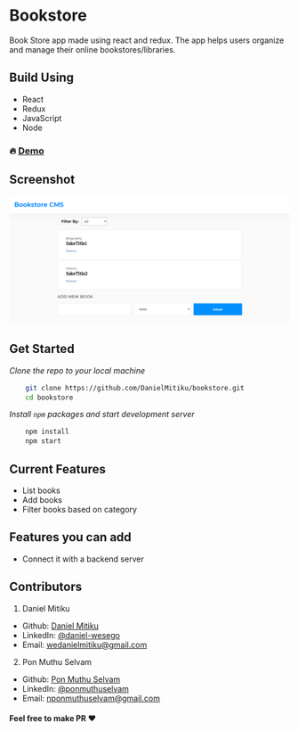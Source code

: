 # Bookstore
Book Store app made using react and redux. The app helps users organize and manage their online bookstores/libraries.

## Build Using
- React
- Redux
- JavaScript
- Node

### 🔥  [Demo](https://bookstore-cms-demo.herokuapp.com/)

## Screenshot

<img src="./screenshot/1.png">

## Get Started 

*Clone the repo to your local machine*
```bash
    git clone https://github.com/DanielMitiku/bookstore.git
    cd bookstore
```

*Install `npm` packages and start development server*

```bash
    npm install
    npm start
```

## Current Features

- List books
- Add books
- Filter books based on category

## Features you can add

- Connect it with a backend server

## Contributors

1. Daniel Mitiku
- Github: [Daniel Mitiku](https://github.com/DanielMitiku)
- LinkedIn: [@daniel-wesego](https://www.linkedin.com/in/daniel-wesego/)
- Email: wedanielmitiku@gmail.com

2. Pon Muthu Selvam
- Github: [Pon Muthu Selvam](https://github.com/imhta)
- LinkedIn: [@ponmuthuselvam](https://www.linkedin.com/in/ponmuthuselvam/)
- Email: nponmuthuselvam@gmail.com

#### Feel free to make PR :heart:
